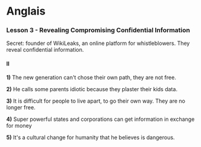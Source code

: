 # Anglais

### Lesson 3 - Revealing Compromising Confidential Information

Secret: founder of WikiLeaks, an online platform for whistleblowers. They reveal confidential information.

#### II

**1)** The new generation can't chose their own path, they are not free.

**2)** He calls some parents idiotic because they plaster their kids data.

**3)** It is difficult for people to live apart, to go their own way. They are no longer free.

**4)** Super powerful states and corporations can get information in exchange for money

**5)** It's a cultural change for humanity that he believes is dangerous.

